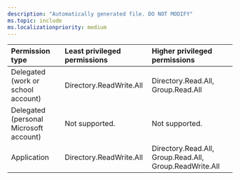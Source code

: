 ```yaml
---
description: "Automatically generated file. DO NOT MODIFY"
ms.topic: include
ms.localizationpriority: medium
---
```


|Permission type|Least privileged permissions|Higher privileged permissions|
|:---|:---|:---|
|Delegated (work or school account)|Directory.ReadWrite.All|Directory.Read.All, Group.Read.All|
|Delegated (personal Microsoft account)|Not supported.|Not supported.|
|Application|Directory.ReadWrite.All|Directory.Read.All, Group.Read.All, Group.ReadWrite.All|

